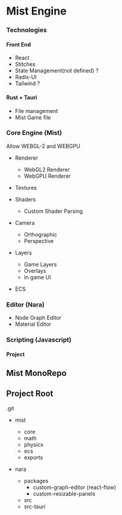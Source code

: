 # Mist Engine

### Technologies

#### Front End

- React
- Stitches
- State Management(not defined) ?
- Radix-UI
- Tailwind ?

#### Rust + Tauri

- File management
- Mist Game file

### Core Engine (Mist)

Allow WEBGL-2 and WEBGPU

- Renderer

  - WebGL2 Renderer
  - WebGPU Renderer

- Textures

- Shaders

  - Custom Shader Parsing

- Camera

  - Orthographic
  - Perspective

- Layers

  - Game Layers
  - Overlays
  - In game UI

- ECS

### Editor (Nara)

- Node Graph Editor
- Material Editor

### Scripting (Javascript)

#### Project

## Mist MonoRepo

## Project Root

.git

- mist

  - core
  - math
  - physics
  - ecs
  - exports

- nara
  - packages
    - custom-graph-editor (react-flow)
    - custom-resizable-panels
  - src
  - src-tauri
